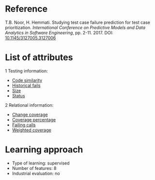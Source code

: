 # Reference

T.B. Noor, H. Hemmati. Studying test case failure prediction for test case prioritization. *International Conference on Predictive Models and Data Analytics in Software Engineering*, pp. 2-11. 2017. DOI: [10.1145/3127005.3127006](https://www.doi.org/10.1145/3127005.3127006)

# List of attributes

1 Testing information:
* [Code similarity](../../attributes/testing/test-case/similarity/code-similarity.md)
* [Historical fails](../../attributes/testing/test-case/history/historical-fails.md)
* [Size](../../attributes/testing/test-case/property/size.md)
* [Status](../../attributes/testing/test-case/property/status.md)

2 Relational information:
* [Change coverage](../../attributes/relational/test-case/coverage/change-coverage.md)
* [Coverage percentage](../../attributes/relational/test-case/coverage/coverage-percentage.md)
* [Failing calls](../../attributes/relational/test-case/coverage/failing-calls.md)
* [Weighted coverage](../../attributes/relational/test-case/coverage/weighted-coverage.md)

# Learning approach

* Type of learning: supervised
* Number of features: 8
* Industrial evaluation: no